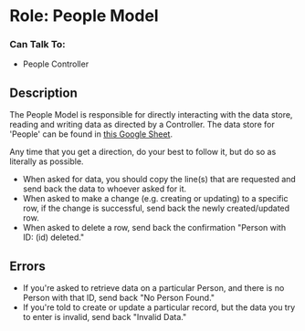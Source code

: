 # Role: People Model

### Can Talk To:
* People Controller

## Description
The People Model is responsible for directly interacting with the data store, reading and writing data as directed by a Controller. The data store for 'People' can be found in [this Google Sheet](https://docs.google.com/spreadsheets/d/13HGFDYqSSWFuUnWHankWZtbej7ABcyy5e4fDLit1e_c/edit#gid=0).

Any time that you get a direction, do your best to follow it, but do so as literally as possible.

* When asked for data, you should copy the line(s) that are requested and send back the data to whoever asked for it.
* When asked to make a change (e.g. creating or updating) to a specific row, if the change is successful, send back the newly created/updated row.
* When asked to delete a row, send back the confirmation "Person with ID: (id) deleted."

## Errors
* If you're asked to retrieve data on a particular Person, and there is no Person with that ID, send back "No Person Found."
* If you're told to create or update a particular record, but the data you try to enter is invalid, send back "Invalid Data."
